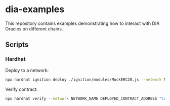# dia-examples

This repository contains examples demonstrating how to interact with DIA Oracles on different chains.

## Scripts

### Hardhat

Deploy to a network:

```bash
npx hardhat ignition deploy ./ignition/modules/MockERC20.js --network NETWORK_NAME
```

Verify contract:

```bash
npx hardhat verify --network NETWORK_NAME DEPLOYED_CONTRACT_ADDRESS "ConstructorArgument1" "ConstructorArgument2" ...
```
